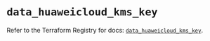 # `data_huaweicloud_kms_key`

Refer to the Terraform Registry for docs: [`data_huaweicloud_kms_key`](https://registry.terraform.io/providers/huaweicloud/huaweicloud/1.71.1/docs/data-sources/kms_key).
